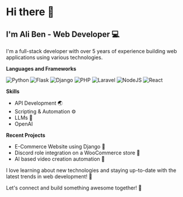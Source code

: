 # Hi there 👋

## I'm Ali Ben - Web Developer 💻

I'm a full-stack developer with over 5 years of experience building web applications using various technologies.

**Languages and Frameworks**

![Python](https://img.shields.io/badge/python-3670A0?style=for-the-badge&logo=python&logoColor=ffdd54)
![Flask](https://img.shields.io/badge/flask-%23000.svg?style=for-the-badge&logo=flask&logoColor=white)
![Django](https://img.shields.io/badge/django-%23092E20.svg?style=for-the-badge&logo=django&logoColor=white)
![PHP](https://img.shields.io/badge/php-%23777BB4.svg?style=for-the-badge&logo=php&logoColor=white)
![Laravel](https://img.shields.io/badge/laravel-%23FF2D20.svg?style=for-the-badge&logo=laravel&logoColor=white)
![NodeJS](https://img.shields.io/badge/node.js-6DA55F?style=for-the-badge&logo=node.js&logoColor=white)
![React](https://img.shields.io/badge/react-%2320232a.svg?style=for-the-badge&logo=react&logoColor=%2361DAFB)


**Skills**

- API Development 🌏
- Scripting & Automation ⚙️
- LLMs 🤖
- OpenAI 

**Recent Projects**

- E-Commerce Website using Django 🛒
- Discord role integration on a WooCommerce store 📱
- AI based video creation automation 💬

I love learning about new technologies and staying up-to-date with the latest trends in web development! 🚀

Let's connect and build something awesome together! 🤝
